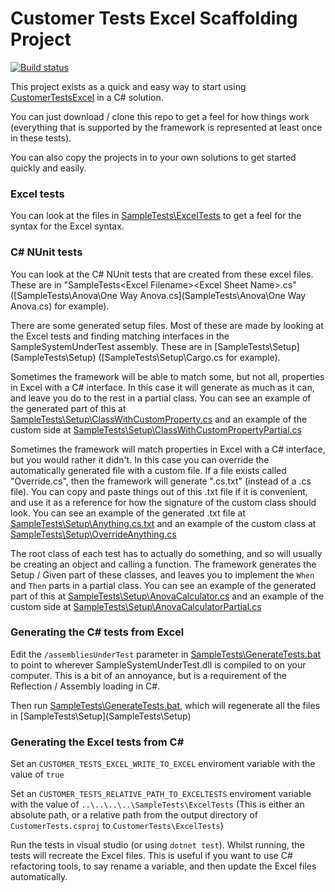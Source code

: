 # Customer Tests Excel Scaffolding Project

[![Build status](https://ci.appveyor.com/api/projects/status/er646fyev64lx1uk?svg=true)](https://ci.appveyor.com/project/RESSoftwareTeam/customer-tests-excel-scaffolding)

This project exists as a quick and easy way to start using [CustomerTestsExcel](https://github.com/resgroup/customer-tests-excel) in a C# solution.

You can just download / clone this repo to get a feel for how things work (everything that is supported by the framework is represented at least once in these tests). 

You can also copy the projects in to your own solutions to get started quickly and easily.

### Excel tests

You can look at the files in [SampleTests\ExcelTests](SampleTests\ExcelTests) to get a feel for the syntax for the Excel syntax. 

### C# NUnit tests

You can look at the C# NUnit tests that are created from these excel files. These are in "SampleTests\<Excel Filename>\<Excel Sheet Name>.cs" ([SampleTests\Anova\One Way Anova.cs](SampleTests\Anova\One Way Anova.cs) for example).

There are some generated setup files. Most of these are made by looking at the Excel tests and finding matching interfaces in the SampleSystemUnderTest assembly. These are in [SampleTests\Setup\](SampleTests\Setup\) ([SampleTests\Setup\Cargo.cs for example). 

Sometimes the framework will be able to match some, but not all, properties in Excel with a C# interface. In this case it will generate as much as it can, and leave you do to the rest in a partial class. You can see an example of the generated part of this at [SampleTests\Setup\ClassWithCustomProperty.cs](SampleTests\Setup\ClassWithCustomProperty.cs) and an example of the custom side at [SampleTests\Setup\ClassWithCustomPropertyPartial.cs](SampleTests\Setup\ClassWithCustomPropertyPartial.cs)

Sometimes the framework will match properties in Excel with a C# interface, but you would rather it didn't. In this case you can override the automatically generated file with a custom file. If a file exists called "Override<Excel Class Name>.cs", then the framework will generate "<Excel Class Name>.cs.txt" (instead of a .cs file). You can copy and paste things out of this .txt file if it is convenient, and use it as a reference for how the signature of the custom class should look. You can see an example of the generated .txt file at [SampleTests\Setup\Anything.cs.txt](SampleTests\Setup\Anything.cs.txt) and an example of the custom class at [SampleTests\Setup\OverrideAnything.cs](SampleTests\Setup\OverrideAnything.cs)

The root class of each test has to actually do something, and so will usually be creating an object and calling a function. The framework generates the Setup / Given part of these classes, and leaves you to implement the `When` and `Then` parts in a partial class. You can see an example of the generated part of this at [SampleTests\Setup\AnovaCalculator.cs](SampleTests\Setup\AnovaCalculator.cs) and an example of the custom side at [SampleTests\Setup\AnovaCalculatorPartial.cs](SampleTests\Setup\AnovaCalculatorPartial.cs)

### Generating the C# tests from Excel

Edit the `/assembliesUnderTest` parameter in [SampleTests\GenerateTests.bat](SampleTests\GenerateTests.bat) to point to wherever SampleSystemUnderTest.dll is compiled to on your computer. This is a bit of an annoyance, but is a requirement of the Reflection / Assembly loading in C#.

Then run [SampleTests\GenerateTests.bat](SampleTests\GenerateTests.bat), which will regenerate all the files in [SampleTests\Setup\](SampleTests\Setup\)

### Generating the Excel tests from C#

Set an `CUSTOMER_TESTS_EXCEL_WRITE_TO_EXCEL` enviroment variable with the value of `true`

Set an `CUSTOMER_TESTS_RELATIVE_PATH_TO_EXCELTESTS` enviroment variable with the value of `..\..\..\..\SampleTests\ExcelTests` (This is either an absolute path, or a relative path from the output directory of `CustomerTests.csproj` to `CustomerTests\ExcelTests`)

Run the tests in visual studio (or using `dotnet test`). Whilst running, the tests will recreate the Excel files. This is useful if you want to use C# refactoring tools, to say rename a variable, and then update the Excel files automatically.